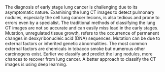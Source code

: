 The diagnosis of early stage lung cancer is challenging due to its asymptomatic nature. Examining the lung CT images to detect pulmonary nodules, especially the cell lung cancer lesions, is also tedious and prone to errors even by a specialist. 
The traditional methods of classifying the lung CT images are not so accurate and can easily miss lead in the early stages. Mutation, unregulated tissue growth, refers to the occurrence of permanent changes in deoxyribonucleic acid (DNA) sequences.
Mutation can be due to external factors or inherited genetic abnormalities. The most common external factors are chemicals in tobacco smoke but numerous other carcinogens exist. Earlier we classify and predict the lung nodules, more chances to recover from lung cancer. A better approach to classify the CT images is using deep learning.
